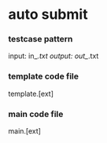 # auto submit

### testcase pattern
input: in_*.txt
output: out_*.txt

### template code file
template.[ext]

### main code file
main.[ext]
